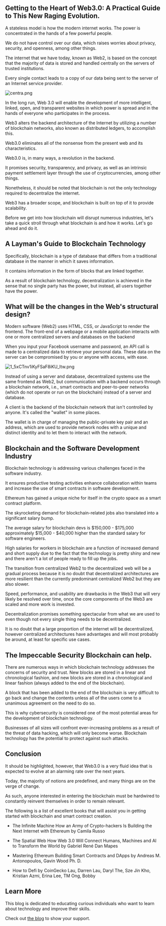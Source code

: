 ## Getting to the Heart of Web3.0: A Practical Guide to This New Raging Evolution.

A stateless model is how the modern internet works. The power is concentrated in the hands of a few powerful people.

We do not have control over our data, which raises worries about privacy, security, and openness, among other things.

The internet that we have today, known as Web2, is based on the concept that the majority of data is stored and handled centrally on the servers of trusted institutions.

Every single contact leads to a copy of our data being sent to the server of an Internet service provider.

![centra.png](https://cdn.hashnode.com/res/hashnode/image/upload/v1634768686422/aBPBbH32U.png)


In the long run, Web 3.0 will enable the development of more intelligent, linked, open, and transparent websites in which power is spread and in the hands of everyone who participates in the process.

Web3 alters the backend architecture of the Internet by utilizing a number of blockchain networks, also known as distributed ledgers, to accomplish this.

Web3.0 eliminates all of the nonsense from the present web and its characteristics.

Web3.0 is, in many ways, a revolution in the backend.

It promises security, transparency, and privacy, as well as an intrinsic payment settlement layer through the use of cryptocurrencies, among other things.

Nonetheless, it should be noted that blockchain is not the only technology required to decentralize the internet.

Web3 has a broader scope, and blockchain is built on top of it to provide scalability.

Before we get into how blockchain will disrupt numerous industries, let's take a quick stroll through what blockchain is and how it works. Let's go ahead and do it.

## A Layman's Guide to Blockchain Technology

Specifically, blockchain is a type of database that differs from a traditional database in the manner in which it saves information.

It contains information in the form of blocks that are linked together.

As a result of blockchain technology, decentralization is achieved in the sense that no single party has the power, but instead, all users together have the power.


## What will be the changes in the Web's structural design?

Modern software (Web2) uses HTML, CSS, or JavaScript to render the frontend. The front-end of a webpage or a mobile application interacts with one or more centralized servers and databases on the backend

When you input your Facebook username and password, an API call is made to a centralized data to retrieve your personal data.
These data on the server can be compromised by you or anyone with access, with ease.

![1_5xCTnv1iKyFSaF8iKU_ltw.png](https://cdn.hashnode.com/res/hashnode/image/upload/v1634769073001/NTlwsU5b0.png)

Instead of using a server and database, decentralized systems use the same frontend as Web2, but communication with a backend occurs through a blockchain network, i.e., smart contracts and peer-to-peer networks (which do not operate or run on the blockchain) instead of a server and database.

A client is the backend of the blockchain network that isn't controlled by anyone. It's called the "wallet" in some places.

The wallet is in charge of managing the public-private key pair and an address, which are used to provide network nodes with a unique and distinct identity and to let them to interact with the network.



 
## Blockchain and the Software Development Industry

Blockchain technology is addressing various challenges faced in the software industry.

It ensures productive testing activities enhance collaboration within teams and increase the use of smart contracts in software development.

Ethereum has gained a unique niche for itself in the crypto space as a smart contract platform. 

The skyrocketing demand for blockchain-related jobs also translated into a significant salary bump.

The average salary for blockchain devs is $150,000 - $175,000 approximately $15,000 - $40,000 higher than the standard salary for software engineers.

High salaries for workers in blockchain are a function of increased demand and short supply due to the fact that the technology is pretty shiny and new and there aren't a lot of people ready to fill up the jobs. 

The transition from centralized Web2 to the decentralized web will be a gradual process because it is no doubt that decentralized architectures are more resilient than the currently predominant centralized Web2 but they are also slower. 

Speed, performance, and usability are drawbacks in the Web3 that will very likely be resolved over time, once the core components of the Web3 are scaled and more work is invested. 

Decentralization promises something spectacular from what we are used to even though not every single thing needs to be decentralized. 

It is no doubt that a large proportion of the internet will be decentralized, however centralized architectures have advantages and will most probably be around, at least for specific use cases.


## The Impeccable Security Blockchain can help. 

There are numerous ways in which blockchain technology addresses the concerns of security and trust. New blocks are stored in a linear and chronological fashion, and new blocks are stored in a chronological and linear fashion (always added to the end of the blockchain).

A block that has been added to the end of the blockchain is very difficult to go back and change the contents unless all of the users come to a unanimous agreement on the need to do so.

This is why cybersecurity is considered one of the most potential areas for the development of blockchain technology.

Businesses of all sizes will confront ever-increasing problems as a result of the threat of data hacking, which will only become worse. Blockchain technology has the potential to protect against such attacks.

## Conclusion

It should be highlighted, however, that Web3.0 is a very fluid idea that is expected to evolve at an alarming rate over the next years.

Today, the majority of notions are predefined, and many things are on the verge of change.

As such, anyone interested in entering the blockchain must be hardwired to constantly reinvent themselves in order to remain relevant.

The following is a list of excellent books that will assist you in getting started with blockchain and smart contract creation.

- The Infinite Machine How an Army of Crypto-hackers Is Building the Next Internet with Ethereum by Camila Russo 

- The Spatial Web How Web 3.0 Will Connect Humans, Machines and AI to Transform the World by Gabriel René Dan Mapes 

- Mastering Ethereum Building Smart Contracts and DApps by Andreas M. Antonopoulos, Gavin Wood Ph. D. 

- How to Defi by CoinGecko Lau, Darren Lau, Daryl The, Sze Jin Kho, Kristian Azmi, Erina Lee, TM Ong, Bobby 

## Learn More

This blog is dedicated to educating curious individuals who want to learn about technology and improve their skills.

Check out [the blog](https://www.michaelasiedu.com/) to show your support. 






